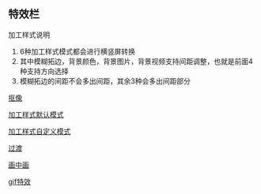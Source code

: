 ## 特效栏

加工样式说明
1. 6种加工样式模式都会进行横竖屏转换
2. 其中模糊拓边，背景颜色，背景图片，背景视频支持间距调整，也就是前面4种支持方向选择
3. 模糊拓边的间距不会多出间距，其余3种会多出间距部分

[抠像](https://www.bilibili.com/video/BV1ay4y1k7Y9/)

[加工样式默认模式](https://www.bilibili.com/video/BV1eT4y1F7LU/)

[加工样式自定义模式](https://www.bilibili.com/video/BV1ez4y1o7rR/)

[过渡](https://www.bilibili.com/video/BV1kz4y1o7Jd/)

[画中画](https://www.bilibili.com/video/BV14K4y1j7ye/)

[gif特效](https://www.bilibili.com/video/BV1pi4y1L7FQ/)
